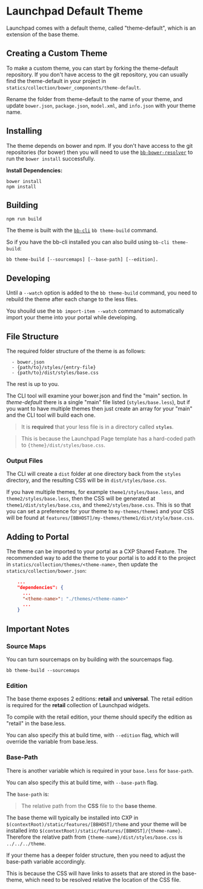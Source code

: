 # Launchpad Default Theme

Launchpad comes with a default theme, called "theme-default", which is an extension of the base theme.

## Creating a Custom Theme

To make a custom theme, you can start by forking the theme-default repository. If you don't have
access to the git repository, you can usually find the theme-default in your project in
`statics/collection/bower_components/theme-default`.

Rename the folder from theme-default to the name of your theme, and update `bower.json`, `package.json`,
`model.xml`, and `info.json` with your theme name.

## Installing

The theme depends on bower and npm. If you don't have access to the git repositories (for bower)
then you will need to use the [`bb-bower-resolver`](https://www.npmjs.com/package/bb-bower-resolver)
to run the `bower install` successfully.

**Install Dependencies:**

```
bower install
npm install
```

## Building

```
npm run build
```

The theme is built with the [`bb-cli`](https://www.npmjs.com/package/bb-cli)
`bb theme-build` command.

So if you have the bb-cli installed you can also build using `bb-cli theme-build`:

```
bb theme-build [--sourcemaps] [--base-path] [--edition].
```

## Developing

Until a `--watch` option is added to the `bb theme-build` command, you need to rebuild the theme
after each change to the less files.

You shouild use the `bb import-item --watch` command to automatically import your theme into your
portal while developing.

## File Structure

The required folder structure of the theme is as follows:

```
  - bower.json
  - {path/to}/styles/{entry-file}
  - {path/to}/dist/styles/base.css
```

The rest is up to you.

The CLI tool will examine your bower.json and find the "main" section. In *theme-default* there is
a single "main" file listed (`styles/base.less`), but if you want to have multiple themes then
just create an array for your "main" and the CLI tool will build each one.

 > It is **required** that your less file is in a directory called **`styles`**.

 > This is because the Launchpad Page template has a hard-coded path to `{theme}/dist/styles/base.css`.

### Output Files

The CLI will create a `dist` folder at one directory back from the `styles` directory, and the
resulting CSS will be in `dist/styles/base.css`.

If you have multiple themes, for example `theme1/styles/base.less`, and `theme2/styles/base.less`,
then the CSS will be generated at `theme1/dist/styles/base.css`, and `theme2/styles/base.css`. This
is so that you can set a preference for your theme to `my-themes/theme1` and your CSS will be found
at `features/[BBHOST]/my-themes/theme1/dist/style/base.css`.

## Adding to Portal

The theme can be imported to your portal as a CXP Shared Feature. The recommended way to add the
theme to your portal is to add it to the project in `statics/collection/themes/<theme-name>`, then
update the `statics/collection/bower.json`:

```json
    ...
    "dependencies": {
      ...
      "<theme-name>": "./themes/<theme-name>"
      ...
    }
```

## Important Notes

### Source Maps

You can turn sourcemaps on by building with the sourcemaps flag.

`bb theme-build --sourcemaps`

### Edition

The base theme exposes 2 editions: **retail** and **universal**. The retail edition is required
for the **retail** collection of Launchpad widgets.

To compile with the retail edition, your theme should specify the edition as "retail" in the
base.less.

You can also specify this at build time, with `--edition` flag, which will override the variable
from base.less.

### Base-Path

There is another variable which is required in your `base.less` for `base-path`.

You can also specify this at build time, with `--base-path` flag.

The `base-path` is:

 > The relative path from the **CSS** file to the **base theme**.

The base theme will typically be installed into CXP in
`$(contextRoot)/static/features/[BBHOST]/theme` and your theme will be installed into
`$(contextRoot)/static/features/[BBHOST]/{theme-name}`. Therefore the relative path from
`{theme-name}/dist/styles/base.css` is `../../../theme`.

If your theme has a deeper folder structure, then you need to adjust the base-path variable
accordingly.

This is because the CSS will have links to assets that are stored in the base-theme, which need to
be resolved relative the location of the CSS file.
